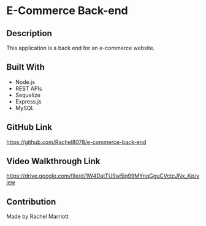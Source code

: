 # E-Commerce Back-end

## Description
    
This application is a back end for an e-commerce website.

## Built With
* Node.js
* REST APIs
* Sequelize
* Express.js
* MySQL


## GitHub Link
https://github.com/Rachel8078/e-commerce-back-end

## Video Walkthrough Link
https://drive.google.com/file/d/1W4DatTU9w5lq99MYnqGguCVctcJNx_Kp/view

## Contribution
Made by Rachel Marriott
